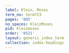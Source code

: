 ```yaml
---
label: Klein, Moses
term_no: term723
pages: '805'
no_spaces: KleinMoses
pid: kleinmoses
order: '0521'
layout: generic_index_term
collection: index-headings
---
```

